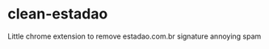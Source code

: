 clean-estadao
=============

Little chrome extension to remove estadao.com.br signature annoying spam
